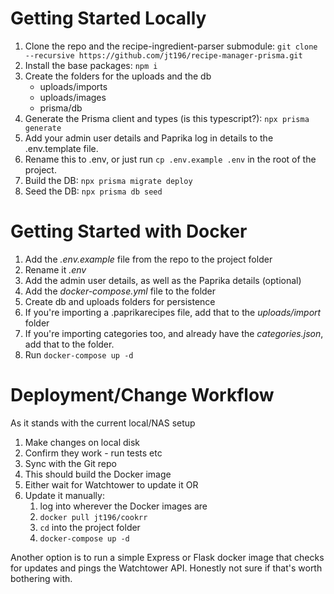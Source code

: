 # Getting Started Locally

1. Clone the repo and the recipe-ingredient-parser submodule: `git clone --recursive https://github.com/jt196/recipe-manager-prisma.git`
2. Install the base packages: `npm i`
3. Create the folders for the uploads and the db
   - uploads/imports
   - uploads/images
   - prisma/db
4. Generate the Prisma client and types (is this typescript?): `npx prisma generate`
5. Add your admin user details and Paprika log in details to the .env.template file.
6. Rename this to .env, or just run `cp .env.example .env` in the root of the project.
7. Build the DB: `npx prisma migrate deploy`
8. Seed the DB: `npx prisma db seed`

# Getting Started with Docker

1. Add the _.env.example_ file from the repo to the project folder
2. Rename it _.env_
3. Add the admin user details, as well as the Paprika details (optional)
4. Add the _docker-compose.yml_ file to the folder
5. Create db and uploads folders for persistence
6. If you're importing a .paprikarecipes file, add that to the _uploads/import_ folder
7. If you're importing categories too, and already have the _categories.json_, add that to the folder.
8. Run `docker-compose up -d`

# Deployment/Change Workflow

As it stands with the current local/NAS setup

1. Make changes on local disk
2. Confirm they work - run tests etc
3. Sync with the Git repo
4. This should build the Docker image
5. Either wait for Watchtower to update it OR
6. Update it manually:
   1. log into wherever the Docker images are
   2. `docker pull jt196/cookrr`
   3. `cd` into the project folder
   4. `docker-compose up -d`

Another option is to run a simple Express or Flask docker image that checks for updates and pings the Watchtower API. Honestly not sure if that's worth bothering with.
